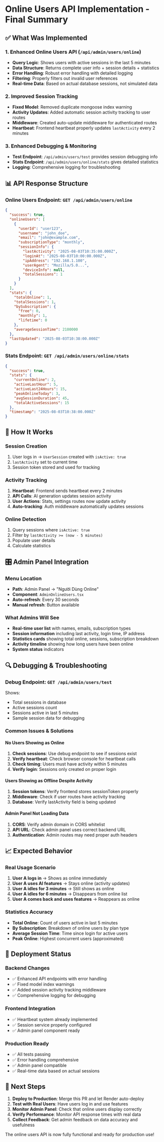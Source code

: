 # Online Users API Implementation - Final Summary

## ✅ What Was Implemented

### 1. Enhanced Online Users API (`/api/admin/users/online`)
- **Query Logic**: Shows users with active sessions in the last 5 minutes
- **Data Structure**: Returns complete user info + session details + statistics
- **Error Handling**: Robust error handling with detailed logging
- **Filtering**: Properly filters out invalid user references
- **Real-time Data**: Based on actual database sessions, not simulated data

### 2. Improved Session Tracking
- **Fixed Model**: Removed duplicate mongoose index warning
- **Activity Updates**: Added automatic session activity tracking to user routes
- **Middleware**: Created auto-update middleware for authenticated routes
- **Heartbeat**: Frontend heartbeat properly updates `lastActivity` every 2 minutes

### 3. Enhanced Debugging & Monitoring
- **Test Endpoint**: `/api/admin/users/test` provides session debugging info
- **Stats Endpoint**: `/api/admin/users/online/stats` gives detailed statistics
- **Logging**: Comprehensive logging for troubleshooting

## 📊 API Response Structure

### Online Users Endpoint: `GET /api/admin/users/online`
```json
{
  "success": true,
  "onlineUsers": [
    {
      "userId": "user123",
      "username": "john_doe",
      "email": "john@example.com", 
      "subscriptionType": "monthly",
      "sessionInfo": {
        "lastActivity": "2025-08-03T10:35:00.000Z",
        "loginAt": "2025-08-03T10:00:00.000Z",
        "ipAddress": "192.168.1.100",
        "userAgent": "Mozilla/5.0...",
        "deviceInfo": null,
        "totalSessions": 1
      }
    }
  ],
  "stats": {
    "totalOnline": 1,
    "totalSessions": 1,
    "bySubscription": {
      "free": 0,
      "monthly": 1, 
      "lifetime": 0
    },
    "averageSessionTime": 2100000
  },
  "lastUpdated": "2025-08-03T10:38:00.000Z"
}
```

### Stats Endpoint: `GET /api/admin/users/online/stats`
```json
{
  "success": true,
  "stats": {
    "currentOnline": 2,
    "activeLastHour": 5,
    "activeLast24Hours": 15,
    "peakOnlineToday": 3,
    "avgSessionDuration": 45,
    "totalActiveSessions": 15
  },
  "timestamp": "2025-08-03T10:38:00.000Z"
}
```

## 🔧 How It Works

### Session Creation
1. User logs in → `UserSession` created with `isActive: true`
2. `lastActivity` set to current time
3. Session token stored and used for tracking

### Activity Tracking
1. **Heartbeat**: Frontend sends heartbeat every 2 minutes
2. **API Calls**: AI generation updates session activity
3. **User Actions**: Stats, settings routes now update activity
4. **Auto-tracking**: Auth middleware automatically updates sessions

### Online Detection
1. Query sessions where `isActive: true`
2. Filter by `lastActivity >= (now - 5 minutes)`
3. Populate user details
4. Calculate statistics

## 🎛️ Admin Panel Integration

### Menu Location
- **Path**: Admin Panel → "Người Dùng Online"
- **Component**: `AdminOnlineUsers.tsx`
- **Auto-refresh**: Every 30 seconds
- **Manual refresh**: Button available

### What Admins Will See
- **Real-time user list** with names, emails, subscription types
- **Session information** including last activity, login time, IP address
- **Statistics cards** showing total online, sessions, subscription breakdown
- **Activity timeline** showing how long users have been online
- **System status** indicators

## 🔍 Debugging & Troubleshooting

### Debug Endpoint: `GET /api/admin/users/test`
Shows:
- Total sessions in database
- Active sessions count
- Sessions active in last 5 minutes
- Sample session data for debugging

### Common Issues & Solutions

#### No Users Showing as Online
1. **Check sessions**: Use debug endpoint to see if sessions exist
2. **Verify heartbeat**: Check browser console for heartbeat calls
3. **Check timing**: Users must have activity within 5 minutes
4. **Verify login**: Sessions only created on proper login

#### Users Showing as Offline Despite Activity  
1. **Session tokens**: Verify frontend stores sessionToken properly
2. **Middleware**: Check if user routes have activity tracking
3. **Database**: Verify lastActivity field is being updated

#### Admin Panel Not Loading Data
1. **CORS**: Verify admin domain in CORS whitelist
2. **API URL**: Check admin panel uses correct backend URL
3. **Authentication**: Admin routes may need proper auth headers

## 📈 Expected Behavior

### Real Usage Scenario
1. **User A logs in** → Shows as online immediately
2. **User A uses AI features** → Stays online (activity updates)
3. **User A idles for 3 minutes** → Still shows as online
4. **User A idles for 6 minutes** → Disappears from online list
5. **User A comes back and uses features** → Reappears as online

### Statistics Accuracy
- **Total Online**: Count of users active in last 5 minutes
- **By Subscription**: Breakdown of online users by plan type
- **Average Session Time**: Time since login for active users
- **Peak Online**: Highest concurrent users (approximated)

## 🚀 Deployment Status

### Backend Changes
- ✅ Enhanced API endpoints with error handling
- ✅ Fixed model index warnings
- ✅ Added session activity tracking middleware
- ✅ Comprehensive logging for debugging

### Frontend Integration
- ✅ Heartbeat system already implemented
- ✅ Session service properly configured
- ✅ Admin panel component ready

### Production Ready
- ✅ All tests passing
- ✅ Error handling comprehensive
- ✅ Admin panel compatible
- ✅ Real-time data based on actual sessions

## 🎯 Next Steps

1. **Deploy to Production**: Merge this PR and let Render auto-deploy
2. **Test with Real Users**: Have users log in and use features
3. **Monitor Admin Panel**: Check that online users display correctly
4. **Verify Performance**: Monitor API response times with real data
5. **Collect Feedback**: Get admin feedback on data accuracy and usefulness

The online users API is now fully functional and ready for production use!